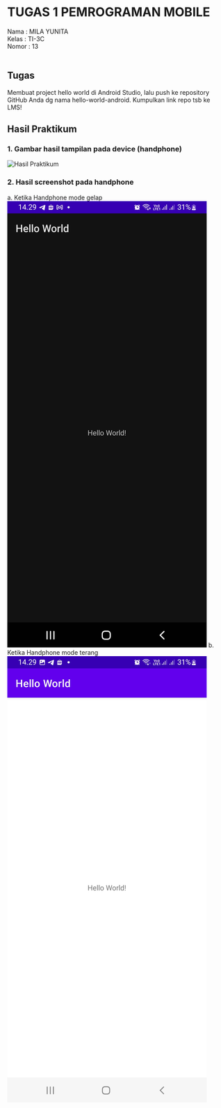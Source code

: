 # TUGAS 1 PEMROGRAMAN MOBILE

Nama    : MILA YUNITA <br>
Kelas   : TI-3C <br>
Nomor   : 13 <br><br>

## <b>Tugas</b> <br>
Membuat project hello world di Android Studio, lalu push ke repository GitHub Anda dg nama hello-world-android. Kumpulkan link repo tsb ke LMS!<br>

## <b>Hasil Praktikum</b>
### 1. Gambar hasil tampilan pada device (handphone)
![Hasil Praktikum](images/Foto%20kode%20program%20dan%20device.jpg)


### 2. Hasil screenshot pada handphone
a. Ketika Handphone mode gelap
![Hasil Praktikum](images/SS_Mode%20gelap.jpg)
b. Ketika Handphone mode terang
![Hasil Praktikum](images/SS_Mode%20terang.jpg)


